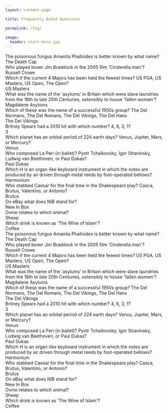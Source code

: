 ```yaml
---
layout: content-page

title: Frequently Asked Questions

permalink: /faq/

image:
  header: start-here.jpg
---
```


<div class="row">
  <div class="col-sm-12">
    <div class="panel">
      <div class="panelOuter">The poisonous fungus Amanita Phalloides is better known by what name?</div>
      <div class="panelInner">The Death Cap</div>
    </div>
    <div class="panel">
      <div class="panelOuter">Who played boxer Jim Braddock in the 2005 film 'Cinderella man'?</div>
      <div class="panelInner">Russell Crowe</div>
    </div>
    <div class="panel">
      <div class="panelOuter">Which if the current 4 Majors has been held the fewest times? US PGA, US Masters, US Open, The Open?</div>
      <div class="panelInner">US Masters</div>
    </div>
    <div class="panel">
      <div class="panelOuter">What was the name of the 'asylums' in Britain which were slave laundries from the 18th to late 20th Centuries, ostensibly to house 'fallen women'?</div>
      <div class="panelInner">Magdalene Asylums</div>
    </div>
    <div class="panel">
      <div class="panelOuter">Which of these was the name of a successful 1950s group? The Del Normans, The Del Romans, The Del Vikings, The Del Hans</div>
      <div class="panelInner">The Del Vikings</div>
    </div>
    <div class="panel">
      <div class="panelOuter">Britney Spears had a 2010 hit with which number? 4, 6, 3, 1?</div>
      <div class="panelInner">3</div>
    </div>
    <div class="panel">
      <div class="panelOuter">Which planet has an orbital period of 224 earth days? Venus, Jupiter, Mars, or Mercury?</div>
      <div class="panelInner">Venus</div>
    </div>
    <div class="panel">
      <div class="panelOuter">Who composed La Peri (in ballet)? Pyotr Tchaikovsky, Igor Stravinsky, Ludwig van Beethoven, or Paul Dukas?</div>
      <div class="panelInner">Paul Dukas</div>
    </div>
    <div class="panel">
      <div class="panelOuter">Which H is an organ-like keyboard instrument in which the notes are produced by air driven through metal reeds by foot-operated bellows?</div>
      <div class="panelInner">Harmonium</div>
    </div>
    <div class="panel">
      <div class="panelOuter">Who stabbed Caesar for the final time in the Shakespeare play? Casca, Brutus, Valentino, or Antonio?</div>
      <div class="panelInner">Brutus</div>
    </div>
    <div class="panel">
      <div class="panelOuter">On eBay what does NIB stand for?</div>
      <div class="panelInner">New In Box</div>
    </div>
    <div class="panel">
      <div class="panelOuter">Ovine relates to which animal?</div>
      <div class="panelInner">Sheep</div>
    </div>
    <div class="panel">
      <div class="panelOuter">Which drink is known as 'The Wine of Islam'?</div>
      <div class="panelInner">Coffee</div>
    </div>
    <div class="panel">
      <div class="panelOuter">The poisonous fungus Amanita Phalloides is better known by what name?</div>
      <div class="panelInner">The Death Cap</div>
    </div>
    <div class="panel">
      <div class="panelOuter">Who played boxer Jim Braddock in the 2005 film 'Cinderella man'?</div>
      <div class="panelInner">Russell Crowe</div>
    </div>
    <div class="panel">
      <div class="panelOuter">Which if the current 4 Majors has been held the fewest times? US PGA, US Masters, US Open, The Open?</div>
      <div class="panelInner">US Masters</div>
    </div>
    <div class="panel">
      <div class="panelOuter">What was the name of the 'asylums' in Britain which were slave laundries from the 18th to late 20th Centuries, ostensibly to house 'fallen women'?</div>
      <div class="panelInner">Magdalene Asylums</div>
    </div>
    <div class="panel">
      <div class="panelOuter">Which of these was the name of a successful 1950s group? The Del Normans, The Del Romans, The Del Vikings, The Del Hans</div>
      <div class="panelInner">The Del Vikings</div>
    </div>
    <div class="panel">
      <div class="panelOuter">Britney Spears had a 2010 hit with which number? 4, 6, 3, 1?</div>
      <div class="panelInner">3</div>
    </div>
    <div class="panel">
      <div class="panelOuter">Which planet has an orbital period of 224 earth days? Venus, Jupiter, Mars, or Mercury?</div>
      <div class="panelInner">Venus</div>
    </div>
    <div class="panel">
      <div class="panelOuter">Who composed La Peri (in ballet)? Pyotr Tchaikovsky, Igor Stravinsky, Ludwig van Beethoven, or Paul Dukas?</div>
      <div class="panelInner">Paul Dukas</div>
    </div>
    <div class="panel">
      <div class="panelOuter">Which H is an organ-like keyboard instrument in which the notes are produced by air driven through metal reeds by foot-operated bellows?</div>
      <div class="panelInner">Harmonium</div>
    </div>
    <div class="panel">
      <div class="panelOuter">Who stabbed Caesar for the final time in the Shakespeare play? Casca, Brutus, Valentino, or Antonio?</div>
      <div class="panelInner">Brutus</div>
    </div>
    <div class="panel">
      <div class="panelOuter">On eBay what does NIB stand for?</div>
      <div class="panelInner">New In Box</div>
    </div>
    <div class="panel">
      <div class="panelOuter">Ovine relates to which animal?</div>
      <div class="panelInner">Sheep</div>
    </div>
    <div class="panel">
      <div class="panelOuter">Which drink is known as 'The Wine of Islam'?</div>
      <div class="panelInner">Coffee</div>
    </div>
  </div>
</div>